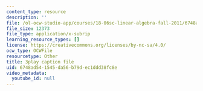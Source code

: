 ```yaml
---
content_type: resource
description: ''
file: /ol-ocw-studio-app/courses/18-06sc-linear-algebra-fall-2011/6748ad541545da56b79dec1ddd38fc8e_GLFg2UBMAxc.srt
file_size: 12373
file_type: application/x-subrip
learning_resource_types: []
license: https://creativecommons.org/licenses/by-nc-sa/4.0/
ocw_type: OCWFile
resourcetype: Other
title: 3play caption file
uid: 6748ad54-1545-da56-b79d-ec1ddd38fc8e
video_metadata:
  youtube_id: null
---
```


